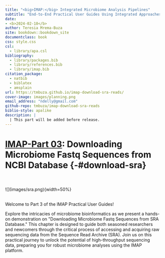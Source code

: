 ```yaml
--- 
title: "<big>IMAP:</big> Integrated Microbiome Analysis Pipelines"
subtitle: "End-to-End Practical User Guides Using Integrated Approaches"
date:
- <b>2024-02-18</b>
author: Teresia Mrema-Buza
site: bookdown::bookdown_site
documentclass: book
css: style.css
csl: 
  - library/apa.csl
bibliography:
  - library/packages.bib
  - library/references.bib
  - library/imap.bib
citation_package:
  - natbib
  - biblatex
  - amsplain
url: https://tmbuza.github.io/imap-download-sra-reads/
cover-image: images/planning.png
email_address: "ndelly@gmail.com"
github-repo: tmbuza/imap-download-sra-reads
biblio-style: apalike
description: |
  | This part will be added before release.
---
```





<!-- # Google fonts -->
<link rel="preconnect" href="https://fonts.googleapis.com">
<link rel="preconnect" href="https://fonts.gstatic.com" crossorigin>
<link href="https://fonts.googleapis.com/css2?family=Anton" rel="stylesheet">
<link href="https://fonts.googleapis.com/css2?family=Roboto:wght@100;300;400;500;700,900&display=swap" rel="stylesheet">
<link href="https://fonts.googleapis.com/css2?family=Oswald:wght@300;400;700&display=swap" rel="stylesheet">
<link href="https://fonts.googleapis.com/css2?family=Merriweather:wght@300;400;700&display=swap" rel="stylesheet">
<link href="https://fonts.googleapis.com/css2?family=Montserrat:wght@100;200;300;400;700&display=swap" rel="stylesheet">

<!-- # CSS -->
<link rel="stylesheet" href="https://cdnjs.cloudflare.com/ajax/libs/font-awesome/5.15.3/css/all.min.css">
<link rel="stylesheet" href="https://cdnjs.cloudflare.com/ajax/libs/animate.css/4.1.1/animate.min.css">


# <u>IMAP-Part 03</u>: Downloading Microbiome Fastq Sequences from NCBI Database {-#download-sra}

<br>
<br>
![](images/sra.png){width=50%}
<br>
<br>

Welcome to Part 3 of the IMAP Practical User Guides!

Explore the intricacies of microbiome bioinformatics as we present a hands-on demonstration on "Downloading Microbiome Fastq Sequences from SRA Database." This chapter is designed to guide both seasoned researchers and newcomers through the critical process of accessing and acquiring raw sequencing data from the Sequence Read Archive (SRA). Join us on this practical journey to unlock the potential of high-throughput sequencing data, preparing you for robust microbiome analyses using the IMAP platform.
